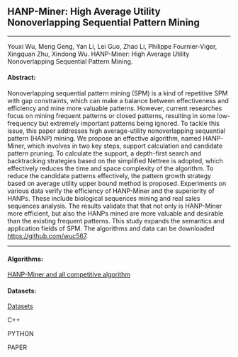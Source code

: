 ## HANP-Miner: High Average Utility Nonoverlapping Sequential Pattern Mining
***

Youxi Wu, Meng Geng, Yan Li, Lei Guo, Zhao Li, Philippe Fournier-Viger, Xingquan Zhu, Xindong Wu. HANP-Miner: High Average Utility Nonoverlapping Sequential Pattern Mining.

#### Abstract:

 Nonoverlapping sequential pattern mining (SPM) is a kind of repetitive SPM with gap constraints, which can make a balance between effectiveness and efficiency and mine more valuable patterns. However, current researches focus on mining frequent patterns or closed patterns, resulting in some low-frequency but extremely important patterns being ignored. To tackle this issue, this paper addresses high average-utility nonoverlapping sequential pattern (HANP) mining. We propose an effective algorithm, named HANP-Miner, which involves in two key steps, support calculation and candidate pattern pruning. To calculate the support, a depth-first search and backtracking strategies based on the simplified Nettree is adopted, which effectively reduces the time and space complexity of the algorithm. To reduce the candidate patterns effectively, the pattern growth strategy based on average utility upper bound method is proposed. Experiments on various data verify the efficiency of HANP-Miner and the superiority of HANPs. These include biological sequences mining and real sales sequences analysis. The results validate that that not only is HANP-Miner more efficient, but also the HANPs mined are more valuable and desirable than the existing frequent patterns. This study expands the semantics and application fields of SPM. The algorithms and data can be downloaded https://github.com/wuc567.
 
---

#### Algorithms:

[HANP-Miner and all competitive algorithm](https://github.com/wuc567/Pattern-Mining/tree/master/HANP-Miner/algorithms)

#### Datasets:
[Datasets](https://github.com/wuc567/Pattern-Mining/tree/master/HANP-Miner/Datasets)  

C++


PYTHON

PAPER


